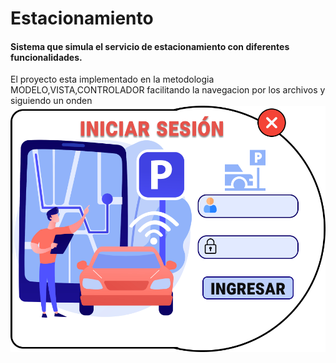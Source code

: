 # Estacionamiento

#### Sistema que simula el servicio de estacionamiento con diferentes funcionalidades.
El proyecto esta implementado en la metodologia MODELO,VISTA,CONTROLADOR facilitando la navegacion por los archivos y siguiendo un onden
![](https://raw.githubusercontent.com/anthoni-gmu/Estacionamiento/main/src/Recursos/login.png)
